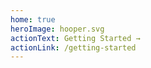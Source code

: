 ```yaml
---
home: true
heroImage: hooper.svg
actionText: Getting Started →
actionLink: /getting-started
---
```

